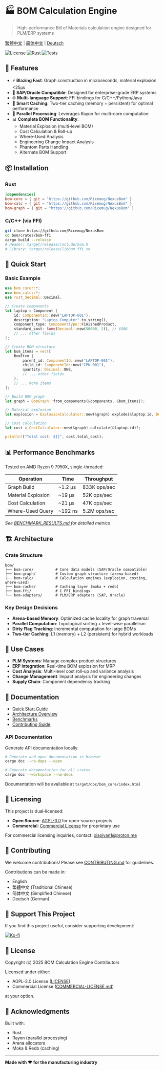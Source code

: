 # 🏭 BOM Calculation Engine

> High-performance Bill of Materials calculation engine designed for PLM/ERP systems

[繁體中文](./docs/README.zh-TW.md) | [简体中文](./docs/README.zh-CN.md) | [Deutsch](./docs/README.de.md)

[![License](https://img.shields.io/badge/license-AGPL--3.0%20%7C%20Commercial-blue.svg)](./LICENSE)
[![Rust](https://img.shields.io/badge/rust-1.75+-orange.svg)](https://www.rust-lang.org)
[![Tests](https://img.shields.io/badge/tests-passing-brightgreen.svg)]()

## 🚀 Features

- ⚡ **Blazing Fast**: Graph construction in microseconds, material explosion <25μs
- 🔧 **SAP/Oracle Compatible**: Designed for enterprise-grade ERP systems
- 🌐 **Multi-language Support**: FFI bindings for C/C++/Python/Java
- 💾 **Smart Caching**: Two-tier caching (memory + persistent) for optimal performance
- 🔄 **Parallel Processing**: Leverages Rayon for multi-core computation
- 📊 **Complete BOM Functionality**:
  - Material Explosion (multi-level BOM)
  - Cost Calculation & Roll-up
  - Where-Used Analysis
  - Engineering Change Impact Analysis
  - Phantom Parts Handling
  - Alternate BOM Support

## 📦 Installation

### Rust

```toml
[dependencies]
bom-core = { git = "https://github.com/Ricemug/NexusBom" }
bom-calc = { git = "https://github.com/Ricemug/NexusBom" }
bom-graph = { git = "https://github.com/Ricemug/NexusBom" }
```

### C/C++ (via FFI)

```bash
git clone https://github.com/Ricemug/NexusBom
cd bom/crates/bom-ffi
cargo build --release
# Header: target/release/include/bom.h
# Library: target/release/libbom_ffi.so
```

## 🎯 Quick Start

### Basic Example

```rust
use bom_core::*;
use bom_calc::*;
use rust_decimal::Decimal;

// Create components
let laptop = Component {
    id: ComponentId::new("LAPTOP-001"),
    description: "Laptop Computer".to_string(),
    component_type: ComponentType::FinishedProduct,
    standard_cost: Some(Decimal::new(50000, 2)), // $500
    // ... other fields
};

// Create BOM structure
let bom_items = vec![
    BomItem {
        parent_id: ComponentId::new("LAPTOP-001"),
        child_id: ComponentId::new("CPU-001"),
        quantity: Decimal::ONE,
        // ... other fields
    },
    // ... more items
];

// Build BOM graph
let graph = BomGraph::from_components(&components, &bom_items)?;

// Material explosion
let explosion = ExplosionCalculator::new(&graph).explode(&laptop.id, Decimal::ONE)?;

// Cost calculation
let cost = CostCalculator::new(&graph).calculate(&laptop.id)?;

println!("Total cost: ${}", cost.total_cost);
```

## 📊 Performance Benchmarks

Tested on AMD Ryzen 9 7950X, single-threaded:

| Operation | Time | Throughput |
|-----------|------|------------|
| Graph Build | ~1.2 μs | 833K ops/sec |
| Material Explosion | ~19 μs | 52K ops/sec |
| Cost Calculation | ~21 μs | 47K ops/sec |
| Where-Used Query | ~192 ns | 5.2M ops/sec |

*See [BENCHMARK_RESULTS.md](./BENCHMARK_RESULTS.md) for detailed metrics*

## 🏗️ Architecture

### Crate Structure

```
bom/
├── bom-core/          # Core data models (SAP/Oracle compatible)
├── bom-graph/         # Custom graph structure (arena-based)
├── bom-calc/          # Calculation engines (explosion, costing, where-used)
├── bom-cache/         # Caching layer (moka + redb)
├── bom-ffi/           # C FFI bindings
└── bom-adapters/      # PLM/ERP adapters (SAP, Oracle)
```

### Key Design Decisions

- **Arena-based Memory**: Optimized cache locality for graph traversal
- **Parallel Computation**: Topological sorting + level-wise parallelism
- **Dirty Flag Tracking**: Incremental computation for large BOMs
- **Two-tier Caching**: L1 (memory) + L2 (persistent) for hybrid workloads

## 🔧 Use Cases

- **PLM Systems**: Manage complex product structures
- **ERP Integration**: Real-time BOM explosion for MRP
- **Cost Analysis**: Multi-level cost roll-up and variance analysis
- **Change Management**: Impact analysis for engineering changes
- **Supply Chain**: Component dependency tracking

## 📖 Documentation

- [Quick Start Guide](./QUICKSTART.md)
- [Architecture Overview](./PROJECT_SUMMARY.md)
- [Benchmarks](./BENCHMARK_RESULTS.md)
- [Contributing Guide](./CONTRIBUTING.md)

### API Documentation

Generate API documentation locally:

```bash
# Generate and open documentation in browser
cargo doc --no-deps --open

# Generate documentation for all crates
cargo doc --workspace --no-deps
```

Documentation will be available at `target/doc/bom_core/index.html`

## 💼 Licensing

This project is dual-licensed:

- **Open Source**: [AGPL-3.0](./LICENSE) for open-source projects
- **Commercial**: [Commercial License](./COMMERCIAL-LICENSE.md) for proprietary use

For commercial licensing inquiries, contact: xiaoivan1@proton.me

## 🤝 Contributing

We welcome contributions! Please see [CONTRIBUTING.md](./CONTRIBUTING.md) for guidelines.

Contributions can be made in:
- English
- 繁體中文 (Traditional Chinese)
- 简体中文 (Simplified Chinese)
- Deutsch (German)

## 💖 Support This Project

If you find this project useful, consider supporting development:

[![Ko-fi](https://img.shields.io/badge/Ko--fi-Support-ff5e5b?logo=ko-fi)](https://ko-fi.com/ivanh0906)

## 📜 License

Copyright (c) 2025 BOM Calculation Engine Contributors

Licensed under either:
- AGPL-3.0 License ([LICENSE](./LICENSE))
- Commercial License ([COMMERCIAL-LICENSE.md](./COMMERCIAL-LICENSE.md))

at your option.

## 🌟 Acknowledgments

Built with:
- Rust
- Rayon (parallel processing)
- Arena allocators
- Moka & Redb (caching)

---

**Made with ❤️ for the manufacturing industry**
